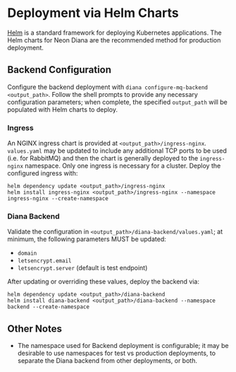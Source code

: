 # Deployment via Helm Charts
[Helm](https://helm.sh/) is a standard framework for deploying Kubernetes applications.
The Helm charts for Neon Diana are the recommended method for production deployment.

## Backend Configuration
Configure the backend deployment with 
`diana configure-mq-backend <output_path>`. Follow the shell prompts to 
provide any necessary configuration parameters; when complete, the specified
`output_path` will be populated with Helm charts to deploy.

### Ingress
An NGINX ingress chart is provided at `<output_path>/ingress-nginx`. `values.yaml`
may be updated to include any additional TCP ports to be used (i.e. for RabbitMQ)
and then the chart is generally deployed to the `ingress-nginx` namespace. Only
one ingress is necessary for a cluster. Deploy the configured ingress with:

```
helm dependency update <output_path>/ingress-nginx
helm install ingress-nginx <output_path>/ingress-nginx --namespace ingress-nginx --create-namespace
```

### Diana Backend
Validate the configuration in `<output_path>/diana-backend/values.yaml`; at minimum,
the following parameters MUST be updated:
- `domain`
- `letsencrypt.email`
- `letsencrypt.server` (default is test endpoint)

After updating or overriding these values, deploy the backend via:

```
helm dependency update <output_path>/diana-backend
helm install diana-backend <output_path>/diana-backend --namespace backend --create-namespace
```

## Other Notes
- The namespace used for Backend deployment is configurable; it may be desirable
  to use namespaces for test vs production deployments, to separate the Diana
  backend from other deployments, or both.
  